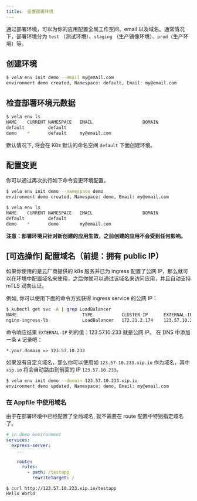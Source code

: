 ```yaml
---
title:  设置部署环境
---
```


通过部署环境，可以为你的应用配置全局工作空间、email 以及域名。通常情况下，部署环境分为 `test` （测试环境）、`staging` （生产镜像环境）、`prod`（生产环境）等。

## 创建环境

```bash
$ vela env init demo --email my@email.com
environment demo created, Namespace: default, Email: my@email.com
```

## 检查部署环境元数据

```bash
$ vela env ls
NAME   	CURRENT	NAMESPACE	EMAIL                	DOMAIN
default	       	default  	
demo   	*      	default  	my@email.com
```

默认情况下, 将会在 K8s 默认的命名空间 `default` 下面创建环境。

## 配置变更

你可以通过再次执行如下命令变更环境配置。

```bash
$ vela env init demo --namespace demo
environment demo created, Namespace: demo, Email: my@email.com
```

```bash
$ vela env ls
NAME   	CURRENT	NAMESPACE	EMAIL                	DOMAIN
default	       	default  	
demo   	*      	demo     	my@email.com
```

**注意：部署环境只针对新创建的应用生效，之前创建的应用不会受到任何影响。**

## [可选操作] 配置域名（前提：拥有 public IP）

如果你使用的是云厂商提供的 k8s 服务并已为 ingress 配置了公网 IP，那么就可以在环境中配置域名来使用，之后你就可以通过该域名来访问应用，并且自动支持 mTLS 双向认证。

例如, 你可以使用下面的命令方式获得 ingress service 的公网 IP：  


```bash
$ kubectl get svc -A | grep LoadBalancer
NAME                         TYPE           CLUSTER-IP      EXTERNAL-IP     PORT(S)                      AGE
nginx-ingress-lb             LoadBalancer   172.21.2.174    123.57.10.233   80:32740/TCP,443:32086/TCP   41d
```

命令响应结果 `EXTERNAL-IP` 列的值：123.57.10.233 就是公网 IP。 在 DNS 中添加一条 `A` 记录吧：

```
*.your.domain => 123.57.10.233
``` 

如果没有自定义域名，那么你可以使用如 `123.57.10.233.xip.io` 作为域名，其中 `xip.io` 将会自动路由到前面的 IP `123.57.10.233`。

```bash
$ vela env init demo --domain 123.57.10.233.xip.io
environment demo updated, Namespace: demo, Email: my@email.com
```

### 在 Appfile 中使用域名

由于在部署环境中已经配置了全局域名, 就不需要在 route 配置中特别指定域名了。

```yaml
# in demo environment
services:
  express-server:
    ...

    route:
      rules:
        - path: /testapp
          rewriteTarget: /
```

```
$ curl http://123.57.10.233.xip.io/testapp
Hello World
```

